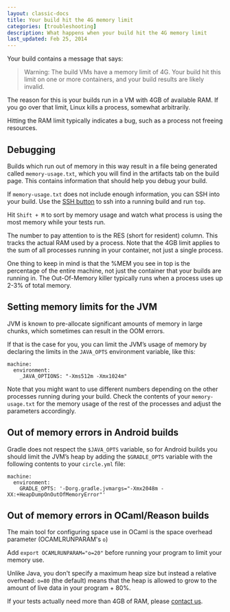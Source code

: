 ```yaml
---
layout: classic-docs
title: Your build hit the 4G memory limit
categories: [troubleshooting]
description: What happens when your build hit the 4G memory limit
last_updated: Feb 25, 2014
---
```


Your build contains a message that says:

> Warning: The build VMs have a memory limit of 4G. Your build hit this
> limit on one or more containers, and your build results are likely
> invalid.

The reason for this is your builds run in a VM with 4GB of
available RAM. If you go over that limit, Linux kills a process,
somewhat arbitrarily.

Hitting the RAM limit typically indicates a bug, such as a process not
freeing resources.

## Debugging

Builds which run out of memory in this way result in a file being
generated called `memory-usage.txt`, which you will find in the artifacts
tab on the build page. This contains information that should help you
debug your build.

If `memory-usage.txt` does not include enough information, you can SSH
into your build. Use the [SSH button](/docs/1.0/ssh-build/)
to ssh into a running build and run `top`.

Hit `Shift + M` to sort by memory usage and watch what process is using
the most memory while your tests run.

The number to pay attention to is the RES (short for resident) column.
This tracks the actual RAM used by a process. Note that the 4GB limit
applies to the sum of all processes running in your container, not
just a single process.

One thing to keep in mind is that the %MEM you see in top is the
percentage of the entire machine, not just the container that your builds
are running in. The Out-Of-Memory killer typically runs when a process
uses up 2-3% of total memory.

## Setting memory limits for the JVM

JVM is known to pre-allocate significant amounts of memory in large
chunks, which sometimes can result in the OOM errors.

If that is the case for you, you can
limit the JVM’s usage of memory by declaring the limits in the
`JAVA_OPTS` environment variable, like this:

```
machine:
  environment:
    _JAVA_OPTIONS: "-Xms512m -Xmx1024m"
```

Note that you might want to use different numbers depending on the other
processes running during your build. Check the contents of your
`memory-usage.txt` for the memory usage of the rest of the processes and
adjust the parameters accordingly.

## Out of memory errors in Android builds

Gradle does not respect the `$JAVA_OPTS` variable,
so for Android builds you should limit the JVM’s heap by adding the
`$GRADLE_OPTS` variable with the following contents to your
`circle.yml` file:

```
machine:
  environment:
    GRADLE_OPTS: '-Dorg.gradle.jvmargs="-Xmx2048m -XX:+HeapDumpOnOutOfMemoryError"'
```
## Out of memory errors in OCaml/Reason builds

The main tool for configuring space use in OCaml is the space overhead parameter (OCAMLRUNPARAM's `o`)

Add `export OCAMLRUNPARAM="o=20"` before running your program to limit your memory use.

Unlike Java, you don't specify a maximum heap size but instead a relative overhead: `o=80` (the default) means that the heap is allowed to grow to the amount of live data in your program + 80%. 

If your tests actually need more than 4GB of RAM, please
[contact us](https://support.circleci.com/hc/en-us).
